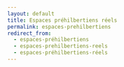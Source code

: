 ```yaml
---
layout: default
title: Espaces préhilbertiens réels
permalink: espaces-prehilbertiens
redirect_from:
  - espaces-préhilbertiens
  - espaces-prehilbertiens-reels
  - espaces-préhilbertiens-réels
---
```

